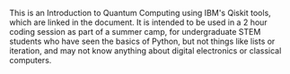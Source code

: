 This is an Introduction to Quantum Computing using IBM's Qiskit tools, which are linked in the document. It is intended to be used in a 2 hour coding session as part of a summer camp, for undergraduate STEM students who have seen the basics of Python, but not things like lists or iteration, and may not know anything about digital electronics or classical computers.
